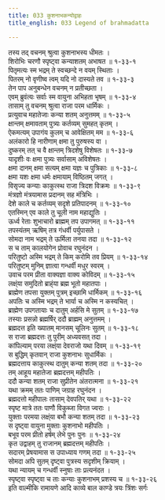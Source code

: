 ```yaml
---
title: 033 कुशनाभकन्योद्वाहः
title_english: 033 Legend of brahmadatta

---
```

तस्य तद् वचनम् श्रुत्वा कुशनाभस्य धीमतः ।  
शिरोभिः चरणौ स्पृष्ट्वा कन्याशतम् अभाषत ॥ १-३३-१  
पितृमत्यः स्म भद्रम् ते स्वच्छन्दे न वयम् स्थिताः ।  
पितरम् नो वृणीष्व त्वम् यदि नो दास्यते तव ॥ १-३३-३  
तेन पाप अनुबन्धेन वचनम् न प्रतीच्छता ।  
एवम् ब्रुवंत्यः सर्वाः स्म वायुना अभिहता भृषम् ॥ १-३३-४  
तासाम् तु वचनम् श्रुत्वा राजा परम धार्मिकः ।  
प्रत्युवाच महातेजाः कन्या शतम् अनुत्तमम् ॥ १-३३-५  
क्षान्तम् क्षमावताम् पुत्र्यः कर्तव्यम् सुमहत् कृतम् ।  
ऐकमत्यम् उपागंय कुलम् च आवेक्षितम् मम ॥ १-३३-६  
अलंकारो हि नारीणाम् क्षमा तु पुरुषस्य वा ।  
दुष्करम् तत् च वै क्षान्तम् त्रिदशेषु विशेषतः ॥ १-३३-७  
यादृशीः वः क्षमा पुत्र्यः सर्वासाम् अविशेषतः ।  
क्षमा दानम् क्षमा सत्यम् क्षमा यज्ञः च पुत्रिकाः ॥ १-३३-८  
क्षमा यशः क्षमा धर्मः क्षमायाम् विष्ठितम् जगत् ।  
विसृज्य कन्याः काकुत्स्थ राजा त्रिदश विक्रमः ॥ १-३३-९  
मंत्रज्ञो मंत्रयामास प्रदानम् सह मंत्रिभिः ।  
देशे काले च कर्तव्यम् सदृशे प्रतिपादनम् ॥ १-३३-१०  
एतस्मिन् एव काले तु चूली नाम महाद्युतिः ।  
ऊर्ध्व रेताः शुभाचारो ब्राह्मम् तप उपागमत् ॥ १-३३-११  
तपस्यंतम् ऋषिम् तत्र गंधर्वी पर्युपासते ।  
सोमदा नाम भद्रम् ते ऊर्मिला तनया तदा ॥ १-३३-१२  
स च ताम् कालयोगेन प्रोवाच रघुनंदन ।  
परितुष्टो अस्मि भद्रम् ते किम् करोमि तव प्रियम् ॥ १-३३-१४  
परितुष्टम् मुनिम् ज्ञात्वा गन्धर्वी मधुर स्वरम् ।  
उवाच परम प्रीता वाक्यज्ञा वाक्य कोविदम् ॥ १-३३-१५  
लक्ष्ंया समुदितो ब्राह्ंया ब्रह्म भूतो महातपाः ।  
ब्राह्मेण तपसा युक्तम् पुत्रम् इच्छामि धार्मिकम् ॥ १-३३-१६  
अपतिः च अस्मि भद्रम् ते भार्या च अस्मि न कस्यचित् ।  
ब्राह्मेण उपगतायाः च दातुम् अर्हसि मे सुतम् ॥ १-३३-१७  
तस्याः प्रसन्नो ब्रह्मर्षिर् ददौ ब्राह्मम् अनुत्तमम् ।  
ब्रह्मदत्त इति ख्यातम् मानसम् चूलिनः सुतम् ॥ १-३३-१८  
स राजा ब्रह्मदत्तः तु पुरीम् अध्यवसत् तदा ।  
कांपिल्याम् परया लक्ष्ंया देवराजो यथा दिवम् ॥ १-३३-१९  
स बुद्धिम् कृतवान् राजा कुशनाभः सुधार्मिकः ।  
ब्रह्मदत्ताय काकुत्स्थ दातुम् कन्या शतम् तदा ॥ १-३३-२०  
तम् आहूय महातेजा ब्रह्मदत्तम् महीपतिः ।  
ददौ कन्या शतम् राजा सुप्रीतेन अंतरात्मना ॥ १-३३-२१  
यथा क्रमम् ततः पाणिम् जग्राह रघुनंदन ।  
ब्रह्मदत्तो महीपालः तासाम् देवपतिर् यथा ॥ १-३३-२२  
स्पृष्ट मात्रे ततः पाणौ विकुब्जा विगत ज्वराः ।  
युक्ताः परमया लक्ष्ंया बभौ कन्या शतम् तदा ॥ १-३३-२३  
स दृष्ट्वा वायुना मुक्ताः कुशनाभो महीपतिः ।  
बभूव परम प्रीतो हर्षम् लेभे पुनः पुनः ॥ १-३३-२४  
कृत उद्वाहम् तु राजानम् ब्रह्मदत्तम् महीपतिः ।  
सदारम् प्रेषयामास स उपाध्याय गणम् तदा ॥ १-३३-२५  
सोमदा अपि सुतम् दृष्ट्वा पुत्रस्य सदृशीम् क्रियाम् ।  
यथा न्यायम् च गन्धर्वी स्नुषाः ताः प्रत्यनंदत ।  
स्पृष्ट्वा स्पृष्ट्वा च ताः कन्याः कुशनाभम् प्रशस्य च ॥ १-३३-२६  
इति वाल्मीकि रामायणे आदि काव्ये बाल काण्डे त्रयः त्रिंशः सर्गः